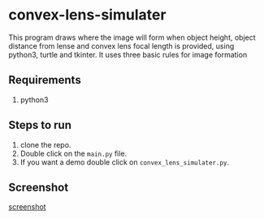 # convex-lens-simulater
This program draws where the image will form when object height, object distance from
lense and convex lens focal length is provided, using python3, turtle and tkinter.
It uses three basic rules for image formation

## Requirements
1. python3

## Steps to run
1. clone the repo.
1. Double click on the ```main.py``` file.
2. If you want a demo double click on ```convex_lens_simulater.py```.

## Screenshot

[screenshot](https://raw.githubusercontent.com/rookie-engg/convex-lens-simulater/main/screenshot.gif)

